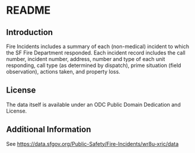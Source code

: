 # README

## Introduction

Fire Incidents includes a summary of each (non-medical) incident to which the SF Fire Department responded. Each incident record includes the call number, incident number, address, number and type of each unit responding, call type (as determined by dispatch), prime situation (field observation), actions taken, and property loss.

## License

The data itself is available under an ODC Public Domain Dedication and License. 

## Additional Information

See https://data.sfgov.org/Public-Safety/Fire-Incidents/wr8u-xric/data
